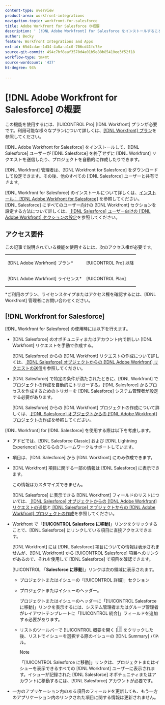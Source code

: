 ```yaml
---
content-type: overview
product-area: workfront-integrations
navigation-topic: workfront-for-salesforce
title: Adobe Workfront for Salesforce の概要
description: ' [!DNL Adobe Workfront] for Salesforce をインストールすることで、Salesforce ユーザーが Salesforce を終了せずに [!DNL Workfront] リクエストを送信したり、プロジェクトを自動的に作成したりできます。'
author: Becky
feature: Workfront Integrations and Apps
exl-id: 65d4cdae-1d34-4a8a-a1c0-706cd41fc75e
source-git-commit: 494c7bf8aaf3570d4a01b5e88b85410ee3f52f18
workflow-type: tm+mt
source-wordcount: '437'
ht-degree: 94%

---
```


# [!DNL Adobe Workfront for Salesforce] の概要

この機能を使用するには、[!UICONTROL Pro] [!DNL Workfront] プランが必要です。利用可能な様々なプランについて詳しくは、[[!DNL Workfront] プラン](https://www.workfront.com/plans)を参照してください。

[!DNL Adobe Workfront for Salesforce] をインストールして、[!DNL Salesforce] ユーザーが [!DNL Salesforce] を終了せずに [!DNL Workfront] リクエストを送信したり、プロジェクトを自動的に作成したりできます。

[!DNL Workfront] 管理者は、[!DNL Workfront for Salesforce] をダウンロードして設定できます。その後、他のすべての [!DNL Salesforce] ユーザーと共有できます。

[!DNL Workfront for Salesforce] のインストールについて詳しくは、[インストール： [!DNL Adobe Workfront for Salesforce]](../../workfront-integrations-and-apps/using-workfront-with-salesforce/install-workfront-for-salesforce.md) を参照してください。\
[!DNL Salesforce] にすべてのユーザー向けの [!DNL Workfront] セクションを設定する方法について詳しくは、[ [!DNL Salesforce] ユーザー向けの [!DNL Adobe Workfront] セクションの設定](../../workfront-integrations-and-apps/using-workfront-with-salesforce/configure-wf-section-for-salesforce-users.md)を参照してください。

## アクセス要件

この記事で説明されている機能を使用するには、次のアクセス権が必要です。

<table style="table-layout:auto"> 
 <col> 
 <col> 
 <tbody> 
  <tr> 
   <td role="rowheader">[!DNL Adobe Workfront] プラン*</td> 
   <td> <p>[!UICONTROL Pro] 以降</p> </td> 
  </tr> 
  <tr> 
   <td role="rowheader">[!DNL Adobe Workfront] ライセンス*</td> 
   <td> <p>[!UICONTROL Plan]</p> </td> 
  </tr> 
 </tbody> 
</table>

&#42;ご利用のプラン、ライセンスタイプまたはアクセス権を確認するには、[!DNL Workfront] 管理者にお問い合わせください。

## [!DNL Workfront for Salesforce]

[!DNL Workfront for Salesforce] の使用時には以下を行えます。

* [!DNL Salesforce] のオポチュニティまたはアカウント内で新しい [!DNL Workfront] リクエストを手動で作成する。

  [!DNL Salesforce] からの [!DNL Workfront] リクエストの作成について詳しくは、[ [!DNL Salesforce] オブジェクトからの [!DNL Adobe Workfront] リクエストの送信](../../workfront-integrations-and-apps/using-workfront-with-salesforce/submit-workfront-requests-from-salesforce-objects.md)を参照してください。

* [!DNL Salesforce] で特定の条件が満たされたときに、[!DNL Workfront] でプロジェクトの作成を自動的にトリガーする。[!DNL Salesforce] からプロセスを作成するためのトリガーを [!DNL Salesforce] システム管理者が設定する必要があります。

  [!DNL Salesforce] からの [!DNL Workfront] プロジェクトの作成について詳しくは、[ [!DNL Salesforce] オブジェクトからの [!DNL Adobe Workfront] プロジェクトの作成](../../workfront-integrations-and-apps/using-workfront-with-salesforce/create-wf-projects-from-salesforce-objects.md)を参照してください。

[!DNL Workfront] for [!DNL Salesforce] を使用する際は以下を考慮します。

* アドビでは、[!DNL Salesforce Classic] および [!DNL Lightning Experience] のどちらのフレームワークもサポートしています。
* 項目は、[!DNL Salesforce] から [!DNL Workfront] にのみ作成できます。
* [!DNL Workfront] 項目に関する一部の情報は [!DNL Salesforce] に表示できます。

  この情報はカスタマイズできません。

  [!DNL Salesforce] に表示できる [!DNL Workfront] フィールドのリストについては、[ [!DNL Salesforce] オブジェクトからの [!DNL Adobe Workfront] リクエストの送信](../../workfront-integrations-and-apps/using-workfront-with-salesforce/submit-workfront-requests-from-salesforce-objects.md)と[ [!DNL Salesforce] オブジェクトからの [!DNL Adobe Workfront] プロジェクトの作成](../../workfront-integrations-and-apps/using-workfront-with-salesforce/create-wf-projects-from-salesforce-objects.md)を参照してください。

* Workfront で「**[!UICONTROL Salesforce に移動]**」リンクをクリックすることで、[!DNL Salesforce] にリンクしている項目に直接アクセスできます。

  [!DNL Workfront] には [!DNL Salesforce] 項目についての情報は表示されませんが、[!DNL Workfront] から [!UICONTROL Salesforce] 項目へのリンクがあるので、それを使用して [!DNL Salesforce] で項目を確認できます。

  [!UICONTROL 「**Salesforce に移動**]」リンクは次の領域に表示されます。

   * プロジェクトまたはイシューの「[!UICONTROL 詳細]」セクション
   * プロジェクトまたはイシューのヘッダー。

     プロジェクトまたはイシューのヘッダーに「[!UICONTROL Salesforce に移動]」リンクを表示するには、システム管理者またはグループ管理者がレイアウトテンプレートに「[!UICONTROL 統合]」フィールドを追加する必要があります。
   * リストのツールバーで [!UICONTROL  概要を開く ]![ 概要パネルアイコン ](assets/summary-panel-icon.png) をクリックした後、リストでイシューを選択する際のイシューの [!DNL Summary] パネル。

     >[!NOTE]
     >
     >「[!UICONTROL Salesforce に移動]」リンクは、プロジェクトまたはイシューを表示できるすべての [!DNL Workfront] ユーザーに表示されます。イシューが記録された [!DNL Salesforce] オポチュニティまたはアカウントに移動するには、[!DNL Salesforce] アカウントが必要です。

* 一方のアプリケーション内のある項目のフィールドを更新しても、もう一方のアプリケーション内のリンクされた項目に関する情報は更新されません。
